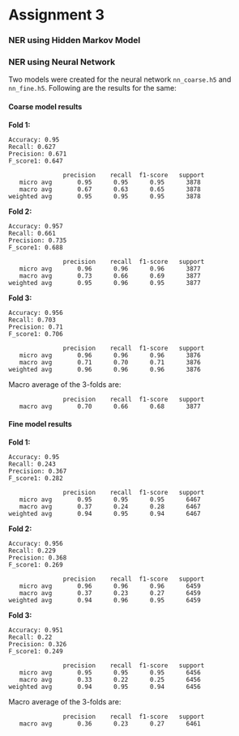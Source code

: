 # Assignment 3

### NER using Hidden Markov Model

### NER using Neural Network

Two models were created for the neural network `nn_coarse.h5` and `nn_fine.h5`. Following are the results for the same:

#### Coarse model results

**Fold 1:**

```
Accuracy: 0.95
Recall: 0.627
Precision: 0.671
F_score1: 0.647
```

```
               precision    recall  f1-score   support
   micro avg       0.95      0.95      0.95      3878
   macro avg       0.67      0.63      0.65      3878
weighted avg       0.95      0.95      0.95      3878
```

**Fold 2:**

```
Accuracy: 0.957
Recall: 0.661
Precision: 0.735
F_score1: 0.688
```

```
               precision    recall  f1-score   support
   micro avg       0.96      0.96      0.96      3877
   macro avg       0.73      0.66      0.69      3877
weighted avg       0.95      0.96      0.95      3877
```

**Fold 3:**

```
Accuracy: 0.956
Recall: 0.703
Precision: 0.71
F_score1: 0.706
```

```
               precision    recall  f1-score   support
   micro avg       0.96      0.96      0.96      3876
   macro avg       0.71      0.70      0.71      3876
weighted avg       0.96      0.96      0.96      3876
```

Macro average of the 3-folds are:

```
               precision    recall  f1-score   support
   macro avg       0.70      0.66      0.68      3877
```

#### Fine model results

**Fold 1:**

```
Accuracy: 0.95
Recall: 0.243
Precision: 0.367
F_score1: 0.282
```

```
               precision    recall  f1-score   support
   micro avg       0.95      0.95      0.95      6467
   macro avg       0.37      0.24      0.28      6467
weighted avg       0.94      0.95      0.94      6467
```

**Fold 2:**

```
Accuracy: 0.956
Recall: 0.229
Precision: 0.368
F_score1: 0.269
```

```
               precision    recall  f1-score   support
   micro avg       0.96      0.96      0.96      6459
   macro avg       0.37      0.23      0.27      6459
weighted avg       0.94      0.96      0.95      6459
```

**Fold 3:**

```
Accuracy: 0.951
Recall: 0.22
Precision: 0.326
F_score1: 0.249
```

```
               precision    recall  f1-score   support
   micro avg       0.95      0.95      0.95      6456
   macro avg       0.33      0.22      0.25      6456
weighted avg       0.94      0.95      0.94      6456
```

Macro average of the 3-folds are:

```
               precision    recall  f1-score   support
   macro avg       0.36      0.23      0.27      6461
```
